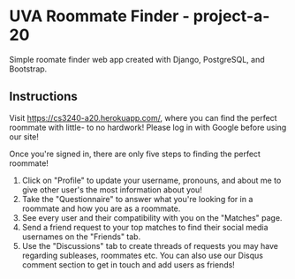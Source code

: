  # UVA Roommate Finder - project-a-20
 Simple roomate finder web app created with Django, PostgreSQL, and Bootstrap. 

## Instructions ##
Visit https://cs3240-a20.herokuapp.com/, where you can find the perfect roommate with little- to no hardwork! Please log in with Google before using our site!

Once you're signed in, there are only five steps to finding the perfect roommate!

1. Click on "Profile" to update your username, pronouns, and about me to give other user's the most information about you!
2. Take the "Questionnaire" to answer what you're looking for in a roommate and how you are as a roommate.
3. See every user and their compatibility with you on the "Matches" page.
4. Send a friend request to your top matches to find their social media usernames on the "Friends" tab.
5. Use the "Discussions" tab to create threads of requests you may have regarding subleases, roommates etc. You can also use our Disqus comment section to get in touch and add users as friends!
